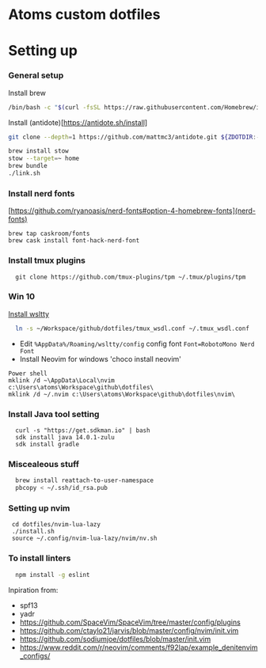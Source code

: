Atoms custom dotfiles
========

# Setting up

### General setup
Install brew
```bash
/bin/bash -c "$(curl -fsSL https://raw.githubusercontent.com/Homebrew/install/HEAD/install.sh)"
```

Install (antidote)[https://antidote.sh/install]
```bash
git clone --depth=1 https://github.com/mattmc3/antidote.git ${ZDOTDIR:-~}/.antidote
```

```bash
brew install stow
stow --target=~ home
brew bundle
./link.sh
```


### Install nerd fonts

[https://github.com/ryanoasis/nerd-fonts#option-4-homebrew-fonts](nerd-fonts)
```
brew tap caskroom/fonts
brew cask install font-hack-nerd-font
```

### Install tmux plugins
```
  git clone https://github.com/tmux-plugins/tpm ~/.tmux/plugins/tpm
```

### Win 10

[Install wsltty](https://github.com/mintty/wsltty)
```bash
  ln -s ~/Workspace/github/dotfiles/tmux_wsdl.conf ~/.tmux_wsdl.conf
```

* Edit `%AppData%/Roaming/wsltty/config` config font `Font=RobotoMono Nerd Font`
* Install Neovim for windows 'choco install neovim'

```
Power shell
mklink /d ~\AppData\Local\nvim c:\Users\atoms\Workspace\github\dotfiles\
mklink /d ~/.nvim c:\Users\atoms\Workspace\github\dotfiles\nvim\
```

### Install Java tool setting 
```
  curl -s "https://get.sdkman.io" | bash
  sdk install java 14.0.1-zulu
  sdk install gradle

```

### Miscealeous stuff
```bash
  brew install reattach-to-user-namespace
  pbcopy < ~/.ssh/id_rsa.pub
```

### Setting up nvim 
```
 cd dotfiles/nvim-lua-lazy
 ./install.sh
 source ~/.config/nvim-lua-lazy/nvim/nv.sh
```

### To install linters
```bash
  npm install -g eslint
```


Inpiration from:
* spf13
* yadr
* https://github.com/SpaceVim/SpaceVim/tree/master/config/plugins
* https://github.com/ctaylo21/jarvis/blob/master/config/nvim/init.vim
* https://github.com/sodiumjoe/dotfiles/blob/master/init.vim
* https://www.reddit.com/r/neovim/comments/f92lap/example_denitenvim_configs/
